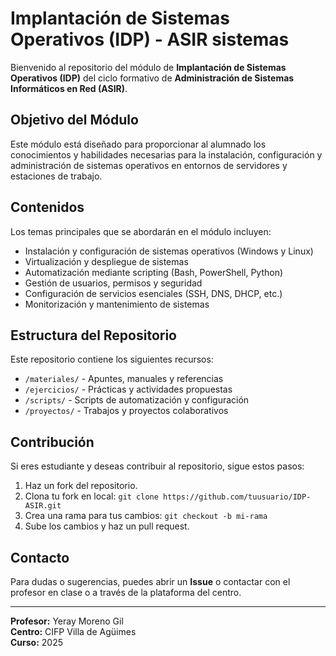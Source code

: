 # Implantación de Sistemas Operativos (IDP) - ASIR sistemas

Bienvenido al repositorio del módulo de **Implantación de Sistemas Operativos (IDP)** del ciclo formativo de **Administración de Sistemas Informáticos en Red (ASIR)**.

## Objetivo del Módulo

Este módulo está diseñado para proporcionar al alumnado los conocimientos y habilidades necesarias para la instalación, configuración y administración de sistemas operativos en entornos de servidores y estaciones de trabajo.

## Contenidos

Los temas principales que se abordarán en el módulo incluyen:

-  Instalación y configuración de sistemas operativos (Windows y Linux)
-  Virtualización y despliegue de sistemas
-  Automatización mediante scripting (Bash, PowerShell, Python)
-  Gestión de usuarios, permisos y seguridad
-  Configuración de servicios esenciales (SSH, DNS, DHCP, etc.)
-  Monitorización y mantenimiento de sistemas

## Estructura del Repositorio

Este repositorio contiene los siguientes recursos:

-  `/materiales/` - Apuntes, manuales y referencias
-  `/ejercicios/` - Prácticas y actividades propuestas
-  `/scripts/` - Scripts de automatización y configuración
-  `/proyectos/` - Trabajos y proyectos colaborativos

## Contribución

Si eres estudiante y deseas contribuir al repositorio, sigue estos pasos:

1. Haz un fork del repositorio.
2. Clona tu fork en local: `git clone https://github.com/tuusuario/IDP-ASIR.git`
3. Crea una rama para tus cambios: `git checkout -b mi-rama`
4. Sube los cambios y haz un pull request.

## Contacto

Para dudas o sugerencias, puedes abrir un **Issue** o contactar con el profesor en clase o a través de la plataforma del centro.

---

**Profesor:** Yeray Moreno Gil  
**Centro:** CIFP Villa de Agüimes  
**Curso:** 2025
